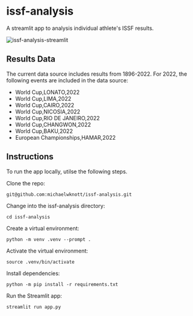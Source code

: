 # issf-analysis
A streamlit app to analysis individual athlete's ISSF results.

![issf-analysis-streamlit](https://user-images.githubusercontent.com/17526532/227800485-ea79e23e-aba2-4449-811a-c5b96036f769.png)

## Results Data
The current data source includes results from 1896-2022. For 2022, the following events are included in the data source:
+ World Cup,LONATO,2022
+ World Cup,LIMA,2022
+ World Cup,CAIRO,2022
+ World Cup,NICOSIA,2022
+ World Cup,RIO DE JANEIRO,2022
+ World Cup,CHANGWON,2022
+ World Cup,BAKU,2022
+ European Championships,HAMAR,2022

## Instructions
To run the app locally, utilse the following steps.

Clone the repo:

`git@github.com:michaelwknott/issf-analysis.git`

Change into the issf-analysis directory:

`cd issf-analysis`

Create a virtual environment:

`python -m venv .venv --prompt .`

Activate the virtual environment:

`source .venv/bin/activate`

Install dependencies:

`python -m pip install -r requirements.txt`

Run the Streamlit app:

`streamlit run app.py`
